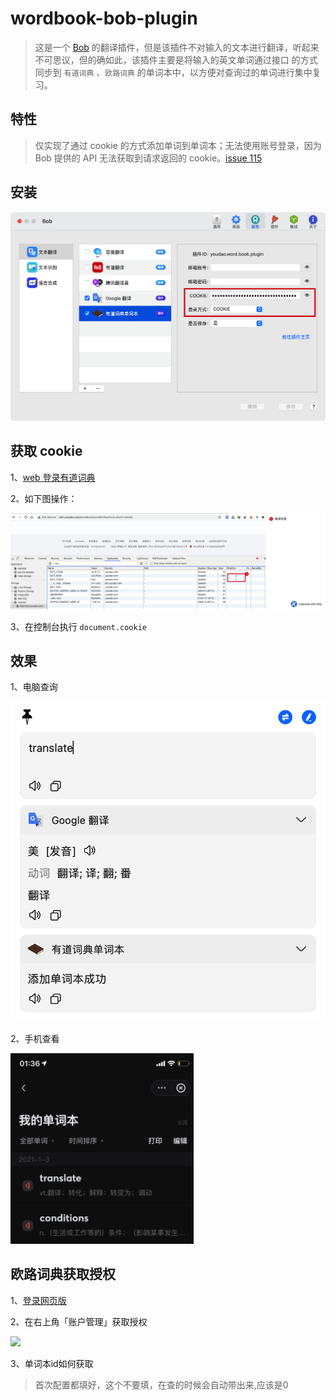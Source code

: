 # wordbook-bob-plugin

>这是一个 [Bob](https://github.com/ripperhe/Bob) 的翻译插件，但是该插件不对输入的文本进行翻译，听起来不可思议，但的确如此，该插件主要是将输入的英文单词通过接口
>的方式同步到 `有道词典` 、`欧路词典` 的单词本中，以方便对查询过的单词进行集中复习。

## 特性
>仅实现了通过 cookie 的方式添加单词到单词本；无法使用账号登录，因为 Bob 提供的 API 无法获取到请求返回的 cookie。[issue 115](https://github.com/ripperhe/Bob/issues/115)

## 安装

![](imgs/013421.png)

## 获取 cookie
1、[web 登录有道词典](http://account.youdao.com/login)

2、如下图操作：

![](imgs/141451.png)

3、在控制台执行 `document.cookie`


## 效果
1、电脑查询

![](imgs/013250.png)

2、手机查看

![](imgs/013723.png)


## 欧路词典获取授权

1、[登录网页版](https://dict.eudic.net/)

2、在右上角「账户管理」获取授权

![](https://image.yuhaowin.com/2021/03/12/235820.png)

3、单词本id如何获取
> 首次配置都填好，这个不要填，在查的时候会自动带出来,应该是0

